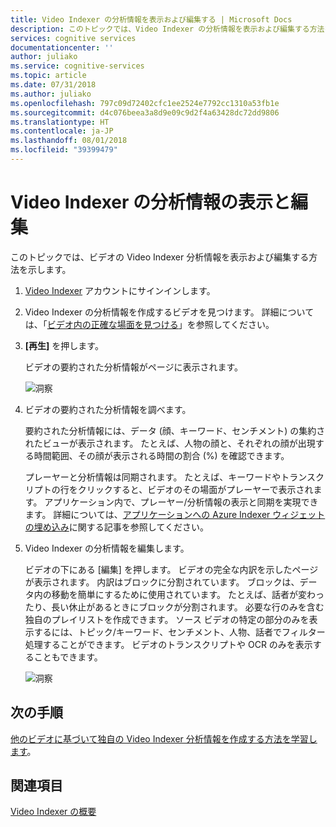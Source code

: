 ```yaml
---
title: Video Indexer の分析情報を表示および編集する | Microsoft Docs
description: このトピックでは、Video Indexer の分析情報を表示および編集する方法を示します。
services: cognitive services
documentationcenter: ''
author: juliako
ms.service: cognitive-services
ms.topic: article
ms.date: 07/31/2018
ms.author: juliako
ms.openlocfilehash: 797c09d72402cfc1ee2524e7792cc1310a53fb1e
ms.sourcegitcommit: d4c076beea3a8d9e09c9d2f4a63428dc72dd9806
ms.translationtype: HT
ms.contentlocale: ja-JP
ms.lasthandoff: 08/01/2018
ms.locfileid: "39399479"
---
```

# <a name="view-and-edit-video-indexer-insights"></a>Video Indexer の分析情報の表示と編集

このトピックでは、ビデオの Video Indexer 分析情報を表示および編集する方法を示します。

1. [Video Indexer](https://api-portal.videoindexer.ai/) アカウントにサインインします。
2. Video Indexer の分析情報を作成するビデオを見つけます。 詳細については、「[ビデオ内の正確な場面を見つける](video-indexer-search.md)」を参照してください。
3. **[再生]** を押します。

    ビデオの要約された分析情報がページに表示されます。 

    ![洞察](./media/video-indexer-view-edit/video-indexer-summarized-insights.png)

4. ビデオの要約された分析情報を調べます。 

    要約された分析情報には、データ (顔、キーワード、センチメント) の集約されたビューが表示されます。 たとえば、人物の顔と、それぞれの顔が出現する時間範囲、その顔が表示される時間の割合 (%) を確認できます。

    プレーヤーと分析情報は同期されます。 たとえば、キーワードやトランスクリプトの行をクリックすると、ビデオのその場面がプレーヤーで表示されます。 アプリケーション内で、プレーヤー/分析情報の表示と同期を実現できます。 詳細については、[アプリケーションへの Azure Indexer ウィジェットの埋め込み](video-indexer-embed-widgets.md)に関する記事を参照してください。 

3. Video Indexer の分析情報を編集します。

    ビデオの下にある [編集] を押します。 ビデオの完全な内訳を示したページが表示されます。 内訳はブロックに分割されています。 ブロックは、データ内の移動を簡単にするために使用されています。 たとえば、話者が変わったり、長い休止があるときにブロックが分割されます。 必要な行のみを含む独自のプレイリストを作成できます。 ソース ビデオの特定の部分のみを表示するには、トピック/キーワード、センチメント、人物、話者でフィルター処理することができます。 ビデオのトランスクリプトや OCR のみを表示することもできます。  

    ![洞察](./media/video-indexer-view-edit/video-indexer-create-new-playlist.png)

## <a name="next-steps"></a>次の手順

[他のビデオに基づいて独自の Video Indexer 分析情報を作成する方法を学習します](video-indexer-create-new.md)。

## <a name="see-also"></a>関連項目

[Video Indexer の概要](video-indexer-overview.md)


